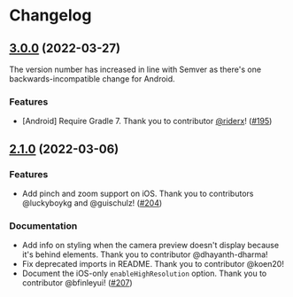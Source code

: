 # Changelog

## [3.0.0](https://github.com/capacitor-community/camera-preview/compare/v2.1.0...v3.0.0) (2022-03-27)
The version number has increased in line with Semver as there's one backwards-incompatible change for Android.

### Features

* [Android] Require Gradle 7. Thank you to contributor [@riderx](https://github.com/riderx)! ([#195](https://github.com/capacitor-community/camera-preview/pull/195))

## [2.1.0](https://github.com/capacitor-community/camera-preview/compare/v2.0.0...v2.1.0) (2022-03-06)

### Features

* Add pinch and zoom support on iOS. Thank you to contributors @luckyboykg and @guischulz! ([#204](https://github.com/capacitor-community/camera-preview/pull/204))

### Documentation
* Add info on styling when the camera preview doesn't display because it's behind elements. Thank you to contributor @dhayanth-dharma! 
* Fix deprecated imports in README. Thank you to contributor @koen20!
* Document the iOS-only `enableHighResolution` option. Thank you to contributor @bfinleyui! ([#207](https://github.com/capacitor-community/camera-preview/pull/207))